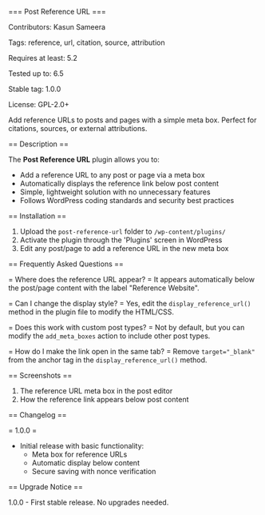 === Post Reference URL ===


Contributors: Kasun Sameera

Tags: reference, url, citation, source, attribution

Requires at least: 5.2

Tested up to: 6.5

Stable tag: 1.0.0

License: GPL-2.0+

Add reference URLs to posts and pages with a simple meta box. Perfect for citations, sources, or external attributions.

== Description ==

The **Post Reference URL** plugin allows you to:

* Add a reference URL to any post or page via a meta box
* Automatically displays the reference link below post content
* Simple, lightweight solution with no unnecessary features
* Follows WordPress coding standards and security best practices

== Installation ==

1. Upload the `post-reference-url` folder to `/wp-content/plugins/`
2. Activate the plugin through the 'Plugins' screen in WordPress
3. Edit any post/page to add a reference URL in the new meta box

== Frequently Asked Questions ==

= Where does the reference URL appear? =
It appears automatically below the post/page content with the label "Reference Website".

= Can I change the display style? =
Yes, edit the `display_reference_url()` method in the plugin file to modify the HTML/CSS.

= Does this work with custom post types? =
Not by default, but you can modify the `add_meta_boxes` action to include other post types.

= How do I make the link open in the same tab? =
Remove `target="_blank"` from the anchor tag in the `display_reference_url()` method.

== Screenshots ==

1. The reference URL meta box in the post editor
2. How the reference link appears below post content

== Changelog ==

= 1.0.0 =
* Initial release with basic functionality:
  - Meta box for reference URLs
  - Automatic display below content
  - Secure saving with nonce verification

== Upgrade Notice ==

1.0.0 - First stable release. No upgrades needed.
